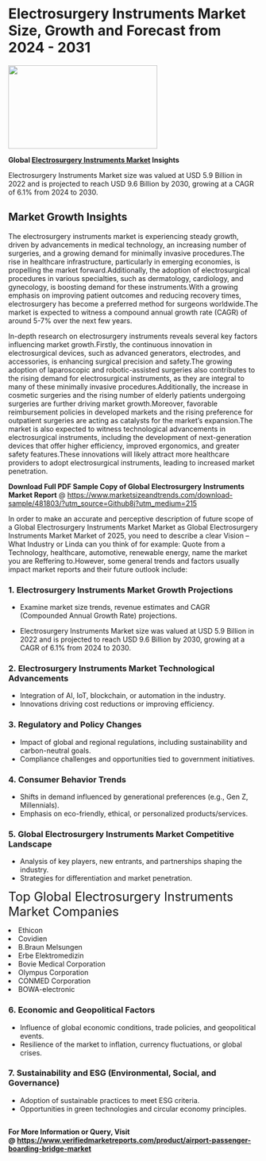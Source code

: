 <H1>Electrosurgery Instruments Market Size, Growth and Forecast from 2024 - 2031</H1><img class="aligncenter size-medium wp-image-584254" src="https://thirdeyenews.in/wp-content/uploads/2024/09/Global-Market-Research-300x168.jpeg" alt="" width="300" height="168" /><p><strong>Global&nbsp;<a href="https://www.marketsizeandtrends.com/download-sample/481803/?utm_source=Github8j?utm_medium=215">Electrosurgery Instruments Market</a> Insights</strong></p><p>Electrosurgery Instruments Market size was valued at USD 5.9 Billion in 2022 and is projected to reach USD 9.6 Billion by 2030, growing at a CAGR of 6.1% from 2024 to 2030.</p><p><h2>Market Growth Insights</h2> <p>The electrosurgery instruments market is experiencing steady growth, driven by advancements in medical technology, an increasing number of surgeries, and a growing demand for minimally invasive procedures.The rise in healthcare infrastructure, particularly in emerging economies, is propelling the market forward.Additionally, the adoption of electrosurgical procedures in various specialties, such as dermatology, cardiology, and gynecology, is boosting demand for these instruments.With a growing emphasis on improving patient outcomes and reducing recovery times, electrosurgery has become a preferred method for surgeons worldwide.The market is expected to witness a compound annual growth rate (CAGR) of around 5-7% over the next few years.</p> <p>In-depth research on electrosurgery instruments reveals several key factors influencing market growth.Firstly, the continuous innovation in electrosurgical devices, such as advanced generators, electrodes, and accessories, is enhancing surgical precision and safety.The growing adoption of laparoscopic and robotic-assisted surgeries also contributes to the rising demand for electrosurgical instruments, as they are integral to many of these minimally invasive procedures.Additionally, the increase in cosmetic surgeries and the rising number of elderly patients undergoing surgeries are further driving market growth.Moreover, favorable reimbursement policies in developed markets and the rising preference for outpatient surgeries are acting as catalysts for the market’s expansion.The market is also expected to witness technological advancements in electrosurgical instruments, including the development of next-generation devices that offer higher efficiency, improved ergonomics, and greater safety features.These innovations will likely attract more healthcare providers to adopt electrosurgical instruments, leading to increased market penetration.</p><p><span class=""><strong>Download Full PDF Sample Copy of Global Electrosurgery Instruments Market Report</strong> @ <a href="https://www.marketsizeandtrends.com/download-sample/481803/?utm_source=Github8j?utm_medium=215" target="_blank">https://www.marketsizeandtrends.com/download-sample/481803/?utm_source=Github8j?utm_medium=215</a></span></p><p>In order to make an accurate and perceptive description of future scope of a Global&nbsp;Electrosurgery Instruments Market Market as Global&nbsp;Electrosurgery Instruments Market Market of 2025, you need to describe a clear Vision &ndash; What Industry or Linda can you think of for example: Quote from a Technology, healthcare, automotive, renewable energy, name the market you are Reffering to.However, some general trends and factors usually impact market reports and their future outlook include:</p><h3>1.&nbsp;<strong>Electrosurgery Instruments Market Growth Projections</strong></h3><ul><li>Examine market size trends, revenue estimates and CAGR (Compounded Annual Growth Rate) projections.</li><li><p>Electrosurgery Instruments Market size was valued at USD 5.9 Billion in 2022 and is projected to reach USD 9.6 Billion by 2030, growing at a CAGR of 6.1% from 2024 to 2030.</p></li></ul><h3>2.&nbsp;<strong>Electrosurgery Instruments Market Technological Advancements</strong></h3><ul><li>Integration of AI, IoT, blockchain, or automation in the industry.</li><li>Innovations driving cost reductions or improving efficiency.</li></ul><h3>3.&nbsp;<strong>Regulatory and Policy Changes</strong></h3><ul><li>Impact of global and regional regulations, including sustainability and carbon-neutral goals.</li><li>Compliance challenges and opportunities tied to government initiatives.</li></ul><h3>4.&nbsp;<strong>Consumer Behavior Trends</strong></h3><ul><li>Shifts in demand influenced by generational preferences (e.g., Gen Z, Millennials).</li><li>Emphasis on eco-friendly, ethical, or personalized products/services.</li></ul><h3>5.&nbsp;<strong>Global Electrosurgery Instruments Market Competitive Landscape</strong></h3><ul><li>Analysis of key players, new entrants, and partnerships shaping the industry.</li><li>Strategies for differentiation and market penetration.</li></ul><p data-pm-slice="1 1 []"><span style="color: inherit; font-family: inherit; font-size: 25px;">Top Global Electrosurgery Instruments Market Companies</span></p><div class="" data-test-id=""><p><li>Ethicon</li><li> Covidien</li><li> B.Braun Melsungen</li><li> Erbe Elektromedizin</li><li> Bovie Medical Corporation</li><li> Olympus Corporation</li><li> CONMED Corporation</li><li> BOWA-electronic</li></p></div><h3>6.&nbsp;<strong>Economic and Geopolitical Factors</strong></h3><ul><li>Influence of global economic conditions, trade policies, and geopolitical events.</li><li>Resilience of the market to inflation, currency fluctuations, or global crises.</li></ul><h3>7.&nbsp;<strong>Sustainability and ESG (Environmental, Social, and Governance)</strong></h3><ul><li>Adoption of sustainable practices to meet ESG criteria.</li><li>Opportunities in green technologies and circular economy principles.</li></ul><h2><strong style="font-size: 14px;">For More Information or Query, Visit @&nbsp;</strong><a style="background-color: #ffffff; font-size: 14px;" href="https://www.marketsizeandtrends.com/report/electrosurgery-instruments-market/" target="_blank">https://www.verifiedmarketreports.com/product/airport-passenger-boarding-bridge-market</a></h2>